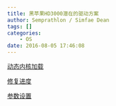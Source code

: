 ```yaml
---
title: 黑苹果HD3000潜在的驱动方案
author: Semprathlon / Simfae Dean
tags: []
categories:
	- OS
date: 2016-08-05 17:46:08
---
```

[动态内核加载](http://bbs.pcbeta.com/viewthread-1561195-1-1.html)

[修复进度](http://bbs.pcbeta.com/viewthread-1682967-4-1.html)

[参数设置](http://bbs.pcbeta.com/viewthread-1683744-1-1.html)